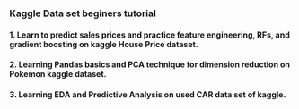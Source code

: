 ### Kaggle Data set beginers tutorial

#### 1. Learn to predict sales prices and practice feature engineering, RFs, and gradient boosting on kaggle House Price dataset.

#### 2. Learning Pandas basics and PCA technique for dimension reduction on Pokemon kaggle dataset.

#### 3. Learning EDA and Predictive Analysis on used CAR data set of kaggle.
